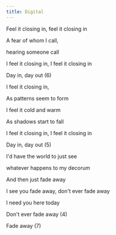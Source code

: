 ```yaml
---
title: Digital
---
```


Feel it closing in, feel it closing in

A fear of whom I call,

hearing someone call

I feel it closing in, I feel it closing in

Day in, day out (6)



I feel it closing in,

As patterns seem to form

I feel it cold and warm

As shadows start to fall

I feel it closing in, I feel it closing in

Day in, day out (5)



I'd have the world to just see

whatever happens to my decorum

And then just fade away

I see you fade away, don't ever fade away

I need you here today

Don't ever fade away (4)

Fade away (7)







